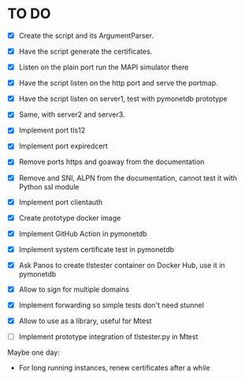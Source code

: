 TO DO
=====

* [X] Create the script and its ArgumentParser.

* [X] Have the script generate the certificates.

* [X] Listen on the plain port run the MAPI simulator there

* [X] Have the script listen on the http port and serve the portmap.

* [X] Have the script listen on server1, test with pymonetdb prototype

* [X] Same, with server2 and server3.

* [X] Implement port tls12

* [X] Implement port expiredcert

* [X] Remove ports https and goaway from the documentation

* [X] Remove and SNI, ALPN from the documentation, cannot test it with Python ssl module

* [X] Implement port clientauth

* [X] Create prototype docker image

* [X] Implement GitHub Action in pymonetdb

* [X] Implement system certificate test in pymonetdb

* [X] Ask Panos to create tlstester container on Docker Hub, use it in pymonetdb

* [X] Allow to sign for multiple domains

* [X] Implement forwarding so simple tests don't need stunnel

* [X] Allow to use as a library, useful for Mtest

* [ ] Implement prototype integration of tlstester.py in Mtest

Maybe one day:

* For long running instances, renew certificates after a while
